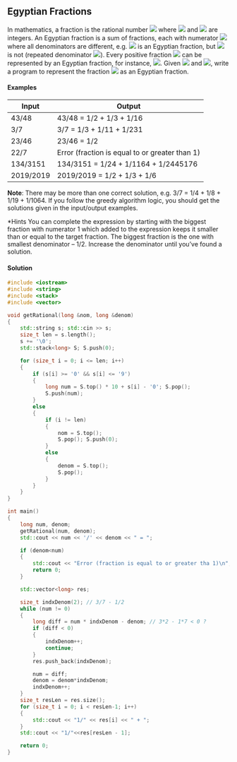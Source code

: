 ## Egyptian Fractions
In mathematics, a fraction is the rational number <img src="https://latex.codecogs.com/svg.latex?\Large&space;\frac{p}{q}"> where <img src="https://latex.codecogs.com/svg.latex?\Large&space;p"> and <img src="https://latex.codecogs.com/svg.latex?\Large&space;q"> are integers. An Egyptian fraction is a sum of fractions, each with numerator <img src="https://latex.codecogs.com/svg.latex?\Large&space;1"> where all denominators are different, e.g. <img src="https://latex.codecogs.com/svg.latex?\Large&space;\frac{1}{2}+\frac{1}{3}+\frac{1}{16}"> is an Egyptian fraction, but <img src="https://latex.codecogs.com/svg.latex?\Large&space;\frac{1}{3}+\frac{1}{3}+\frac{1}{5}"> is not (repeated denominator <img src="https://latex.codecogs.com/svg.latex?\Large&space;3">). 
Every positive fraction <img src="https://latex.codecogs.com/svg.latex?\Large&space;(q\neq{0},{\:}p\le{q})"> can be represented by an Egyptian fraction, for instance, <img src="https://latex.codecogs.com/svg.latex?\Large&space;\frac{43}{48}=\frac{1}{2}+\frac{1}{3}+\frac{1}{16}">. Given <img src="https://latex.codecogs.com/svg.latex?\Large&space;p"> and <img src="https://latex.codecogs.com/svg.latex?\Large&space;q">, write a program to represent the fraction <img src="https://latex.codecogs.com/svg.latex?\Large&space;\frac{p}{q}"> as an Egyptian fraction.
#### Examples
Input|Output
-|-
43/48|43/48 = 1/2 + 1/3 + 1/16
3/7|3/7 = 1/3 + 1/11 + 1/231
23/46|23/46 = 1/2
22/7|Error (fraction is equal to or greater than 1)
134/3151|134/3151 = 1/24 + 1/1164 + 1/2445176
2019/2019|2019/2019 = 1/2 + 1/3 + 1/6

**Note**: There may be more than one correct solution, e.g. 3/7 = 1/4 + 1/8 + 1/19 + 1/1064. If you follow the greedy algorithm logic, you should get the solutions given in the input/output examples.

*Hints
You can complete the expression by starting with the biggest fraction with numerator 1 which added to the expression keeps it smaller than or equal to the target fraction. The biggest fraction is the one with smallest denominator – 1/2. Increase the denominator until you’ve found a solution.


#### Solution
```cpp
#include <iostream>
#include <string>
#include <stack>
#include <vector>

void getRational(long &nom, long &denom)
{
	std::string s; std::cin >> s;
	size_t len = s.length();
	s += '\0';
	std::stack<long> S; S.push(0);

	for (size_t i = 0; i <= len; i++)
	{
		if (s[i] >= '0' && s[i] <= '9')
		{
			long num = S.top() * 10 + s[i] - '0'; S.pop();
			S.push(num);
		}
		else
		{
			if (i != len)
			{
				nom = S.top();
				S.pop(); S.push(0);
			}
			else
			{
				denom = S.top();
				S.pop();
			}
		}
	}
}

int main()
{
	long num, denom;
	getRational(num, denom);
	std::cout << num << '/' << denom << " = ";

	if (denom<num)
	{
		std::cout << "Error (fraction is equal to or greater tha 1)\n";
		return 0;
	}

	std::vector<long> res;

	size_t indxDenom(2); // 3/7 - 1/2
	while (num != 0)
	{
		long diff = num * indxDenom - denom; // 3*2 - 1*7 < 0 ?
		if (diff < 0)
		{
			indxDenom++;
			continue;
		}
		res.push_back(indxDenom);

		num = diff;
		denom = denom*indxDenom;
		indxDenom++;
	}
	size_t resLen = res.size();
	for (size_t i = 0; i < resLen-1; i++)
	{
		std::cout << "1/" << res[i] << " + ";
	}
	std::cout << "1/"<<res[resLen - 1];

	return 0;
}
```
